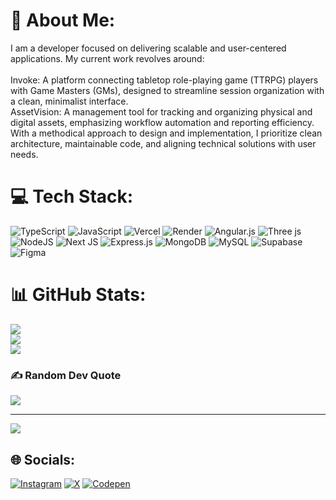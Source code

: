 # 💫 About Me:
I am a developer focused on delivering scalable and user-centered applications. My current work revolves around:<br><br>Invoke: A platform connecting tabletop role-playing game (TTRPG) players with Game Masters (GMs), designed to streamline session organization with a clean, minimalist interface.<br>AssetVision: A management tool for tracking and organizing physical and digital assets, emphasizing workflow automation and reporting efficiency.<br>With a methodical approach to design and implementation, I prioritize clean architecture, maintainable code, and aligning technical solutions with user needs.



# 💻 Tech Stack:
![TypeScript](https://img.shields.io/badge/typescript-%23007ACC.svg?style=flat&logo=typescript&logoColor=white) ![JavaScript](https://img.shields.io/badge/javascript-%23323330.svg?style=flat&logo=javascript&logoColor=%23F7DF1E) ![Vercel](https://img.shields.io/badge/vercel-%23000000.svg?style=flat&logo=vercel&logoColor=white) ![Render](https://img.shields.io/badge/Render-%46E3B7.svg?style=flat&logo=render&logoColor=white) ![Angular.js](https://img.shields.io/badge/angular.js-%23E23237.svg?style=flat&logo=angularjs&logoColor=white) ![Three js](https://img.shields.io/badge/threejs-black?style=flat&logo=three.js&logoColor=white) ![NodeJS](https://img.shields.io/badge/node.js-6DA55F?style=flat&logo=node.js&logoColor=white) ![Next JS](https://img.shields.io/badge/Next-black?style=flat&logo=next.js&logoColor=white) ![Express.js](https://img.shields.io/badge/express.js-%23404d59.svg?style=flat&logo=express&logoColor=%2361DAFB) ![MongoDB](https://img.shields.io/badge/MongoDB-%234ea94b.svg?style=flat&logo=mongodb&logoColor=white) ![MySQL](https://img.shields.io/badge/mysql-4479A1.svg?style=flat&logo=mysql&logoColor=white) ![Supabase](https://img.shields.io/badge/Supabase-3ECF8E?style=flat&logo=supabase&logoColor=white) ![Figma](https://img.shields.io/badge/figma-%23F24E1E.svg?style=flat&logo=figma&logoColor=white)
# 📊 GitHub Stats:
![](https://github-readme-stats.vercel.app/api?username=not-kami&theme=transparent&hide_border=true&include_all_commits=false&count_private=false)<br/>
![](https://github-readme-streak-stats.herokuapp.com/?user=not-kami&theme=transparent&hide_border=true)<br/>
![](https://github-readme-stats.vercel.app/api/top-langs/?username=not-kami&theme=transparent&hide_border=true&include_all_commits=false&count_private=false&layout=compact)

### ✍️ Random Dev Quote
![](https://quotes-github-readme.vercel.app/api?type=vetical&theme=dark)

---
[![](https://visitcount.itsvg.in/api?id=not-kami&icon=2&color=12)](https://visitcount.itsvg.in)

## 🌐 Socials:
[![Instagram](https://img.shields.io/badge/Instagram-%23E4405F.svg?logo=Instagram&logoColor=white)](https://instagram.com/@nacho_fuerte) [![X](https://img.shields.io/badge/X-black.svg?logo=X&logoColor=white)](https://x.com/@FuerteNacho) [![Codepen](https://img.shields.io/badge/Codepen-000000?style=for-the-badge&logo=codepen&logoColor=white)](https://codepen.io/@Saint_thetiseur) 


